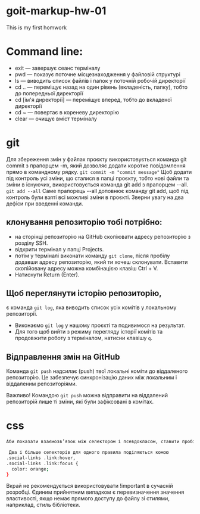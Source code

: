 # goit-markup-hw-01

This is my first homwork

# Command line:

- exit — завершує сеанс терміналу
- pwd — показує поточне місцезнаходження у файловій структурі
- ls — виводить список файлів і папок у поточній робочій директорії
- cd .. — переміщує назад на один рівень (вкладеність, папку), тобто до попередньої директорії
- cd [ім'я директорії] — переміщує вперед, тобто до вкладеної директорії
- cd ~ — повертає в кореневу директорію
- clear — очищує вміст терміналу

# git

Для збереження змін у файлах проєкту використовується команда git commit з прапорцем -m, який дозволяє додати коротке повідомлення прямо в командному рядку.
`git commit -m "commit message"`
Щоб додати під контроль усі зміни, що сталися в папці проєкту, тобто нові файли та зміни в існуючих, використовується команда git add з прапорцем --all.
`git add --all`
Саме прапорець --all доповнює команду git add, щоб під контроль були взяті всі можливі зміни в проєкті. Зверни увагу на два дефіси при введенні команди.

## клонування репозиторію тобі потрібно:

- на сторінці репозиторію на GitHub скопіювати адресу репозиторію з розділу SSH.
- відкрити термінал у папці Projects.
- потім у терміналі виконати команду `git clone`, після пробілу додавши адресу репозиторію, який ти хочеш склонувати. Вставити скопійовану адресу можна комбінацією клавіш Ctrl + V.
- Натиснути Return (Enter).

## Щоб переглянути історію репозиторію,

є команда `git log`, яка виводить список усіх комітів у локальному репозиторії.

- Виконаємо `git log` у нашому проєкті та подивимося на результат.
- Для того щоб вийти з режиму перегляду історії комітів та продовжити роботу з терміналом, натисни клавішу `q`.

## Відправлення змін на GitHub

Команда `git push` надсилає (push) твої локальні коміти до віддаленого репозиторію. Це забезпечує синхронізацію даних між локальним і віддаленим репозиторіями.

Важливо!
Командою `git push` можна відправити на віддалений репозиторій лише ті зміни, які були зафіксовані в комітах.

# css

```sh
Аби показати взаємозв’язок між селектором і псевдокласом, ставити пробіл не потрібно. Якщо додати пробіл, то псевдоклас застосовується до всіх елементів документа.
```

```sh
 Два і більше селекторів для одного правила поділяються комою
.social-links .link:hover,
.social-links .link:focus {
  color: orange;
}
```

Вкрай не рекомендується використовувати !important в сучасній розробці. Єдиним прийнятним випадком є перевизначення значення властивості, якщо немає прямого доступу до файлу зі стилями, наприклад, стиль бібліотеки.
